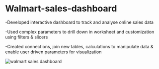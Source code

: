 # Walmart-sales-dashboard

-Developed interactive dashboard to track and analyse online sales data

-Used complex parameters to drill down in worksheet and customization using filters & slicers

-Created connections, join new tables, calculations to manipulate data & enable user driven parameters for visualization

![walmart sales dashboard](https://user-images.githubusercontent.com/73175318/226312990-5cf1911a-5c7e-4b52-883e-919655ec7a60.PNG)
